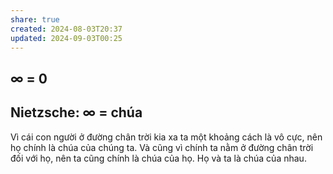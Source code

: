 ```yaml
---
share: true
created: 2024-08-03T20:37
updated: 2024-09-03T00:25
---
```

## ∞ = 0
## Nietzsche: ∞ = chúa

Vì cái con người ở đường chân trời kia xa ta một khoảng cách là vô cực, nên họ chính là chúa của chúng ta. Và cũng vì chính ta nằm ở đường chân trời đối với họ, nên ta cũng chính là chúa của họ. Họ và ta là chúa của nhau.

